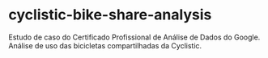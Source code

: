 # cyclistic-bike-share-analysis
Estudo de caso do Certificado Profissional de Análise de Dados do Google. Análise de uso das bicicletas compartilhadas da Cyclistic.
